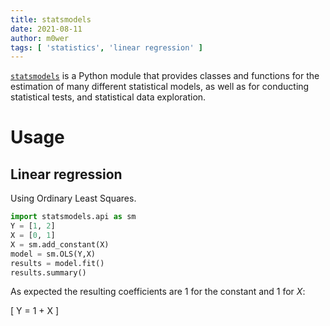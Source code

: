 ```yaml
---
title: statsmodels
date: 2021-08-11
author: m0wer
tags: [ 'statistics', 'linear regression' ]
---
```


[`statsmodels`](https://www.statsmodels.org/) is a Python module that provides
classes and functions for the estimation of many different statistical models,
as well as for conducting statistical tests, and statistical data exploration.

# Usage

## Linear regression

Using Ordinary Least Squares.


```python
import statsmodels.api as sm
Y = [1, 2]
X = [0, 1]
X = sm.add_constant(X)
model = sm.OLS(Y,X)
results = model.fit()
results.summary()
```

As expected the resulting coefficients are 1 for the constant and 1 for $X$:

\[
Y = 1 + X
\]
